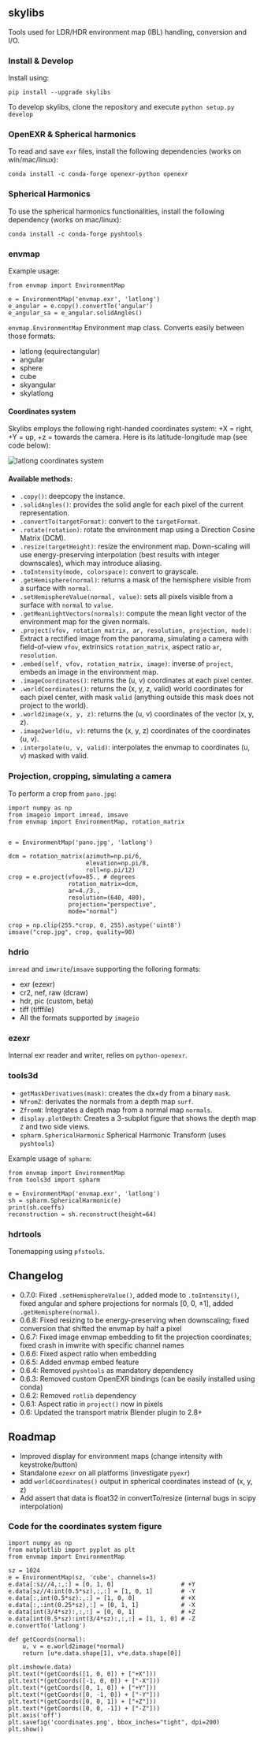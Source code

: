 ## skylibs

Tools used for LDR/HDR environment map (IBL) handling, conversion and I/O.


### Install & Develop

Install using:
```
pip install --upgrade skylibs
```

To develop skylibs, clone the repository and execute `python setup.py develop`


### OpenEXR & Spherical harmonics

To read and save `exr` files, install the following dependencies (works on win/mac/linux):

```
conda install -c conda-forge openexr-python openexr
```


### Spherical Harmonics

To use the spherical harmonics functionalities, install the following dependency (works on mac/linux):

```
conda install -c conda-forge pyshtools
```

### envmap

Example usage:
```
from envmap import EnvironmentMap

e = EnvironmentMap('envmap.exr', 'latlong')
e_angular = e.copy().convertTo('angular')
e_angular_sa = e_angular.solidAngles()
```

`envmap.EnvironmentMap` Environment map class. Converts easily between those formats:

- latlong (equirectangular)
- angular 
- sphere
- cube
- skyangular
- skylatlong

#### Coordinates system

Skylibs employs the following right-handed coordinates system: +X = right, +Y = up, +z = towards the camera. Here is its latitude-longitude map (see code below):

![latlong coordinates system](coordinates.png "LatLong Format Coordinates System")


#### Available methods:

- `.copy()`: deepcopy the instance.
- `.solidAngles()`: provides the solid angle for each pixel of the current representation.
- `.convertTo(targetFormat)`: convert to the `targetFormat`.
- `.rotate(rotation)`: rotate the environment map using a Direction Cosine Matrix (DCM).
- `.resize(targetHeight)`: resize the environment map. Down-scaling will use energy-preserving interpolation (best results with integer downscales), which may introduce aliasing.
- `.toIntensity(mode, colorspace)`: convert to grayscale.
- `.getHemisphere(normal)`: returns a mask of the hemisphere visible from a surface with `normal`.
- `.setHemisphereValue(normal, value)`: sets all pixels visible from a surface with `normal` to `value`.
- `.getMeanLightVectors(normals)`: compute the mean light vector of the environment map for the given normals.
- `.project(vfov, rotation_matrix, ar, resolution, projection, mode)`: Extract a rectified image from the panorama, simulating a camera with field-of-view `vfov`, extrinsics `rotation_matrix`, aspect ratio `ar`, `resolution`.
- `.embed(self, vfov, rotation_matrix, image)`: inverse of `project`, embeds an image in the environment map.
- `.imageCoordinates()`: returns the (u, v) coordinates at each pixel center.
- `.worldCoordinates()`: returns the (x, y, z, valid) world coordinates for each pixel center, with mask `valid` (anything outside this mask does not project to the world).
- `.world2image(x, y, z)`: returns the (u, v) coordinates of the vector (x, y, z).
- `.image2world(u, v)`: returns the (x, y, z) coordinates of the coordinates (u, v).
- `.interpolate(u, v, valid)`: interpolates the envmap to coordinates (u, v) masked with valid.


### Projection, cropping, simulating a camera

To perform a crop from `pano.jpg`:

```
import numpy as np
from imageio import imread, imsave
from envmap import EnvironmentMap, rotation_matrix


e = EnvironmentMap('pano.jpg', 'latlong')

dcm = rotation_matrix(azimuth=np.pi/6,
                      elevation=np.pi/8,
                      roll=np.pi/12)
crop = e.project(vfov=85., # degrees
                 rotation_matrix=dcm,
                 ar=4./3.,
                 resolution=(640, 480),
                 projection="perspective",
                 mode="normal")

crop = np.clip(255.*crop, 0, 255).astype('uint8')
imsave("crop.jpg", crop, quality=90)
```

### hdrio

`imread` and `imwrite`/`imsave` supporting the folloring formats:

- exr (ezexr)
- cr2, nef, raw (dcraw)
- hdr, pic (custom, beta)
- tiff (tifffile)
- All the formats supported by `imageio`

### ezexr

Internal exr reader and writer, relies on `python-openexr`.

### tools3d

- `getMaskDerivatives(mask)`: creates the dx+dy from a binary `mask`.
- `NfromZ`: derivates the normals from a depth map `surf`.
- `ZfromN`: Integrates a depth map from a normal map `normals`.
- `display.plotDepth`: Creates a 3-subplot figure that shows the depth map `Z` and two side views.
- `spharm.SphericalHarmonic` Spherical Harmonic Transform (uses `pyshtools`)


Example usage of `spharm`:
```
from envmap import EnvironmentMap
from tools3d import spharm

e = EnvironmentMap('envmap.exr', 'latlong')
sh = spharm.SphericalHarmonic(e)
print(sh.coeffs)
reconstruction = sh.reconstruct(height=64)
```

### hdrtools

Tonemapping using `pfstools`.


## Changelog

- 0.7.0: Fixed `.setHemisphereValue()`, added mode to `.toIntensity()`, fixed angular and sphere projections for normals [0, 0, ±1], added `.getHemisphere(normal)`.
- 0.6.8: Fixed resizing to be energy-preserving when downscaling; fixed conversion that shifted the envmap by half a pixel
- 0.6.7: Fixed image envmap embedding to fit the projection coordinates; fixed crash in imwrite with specific channel names
- 0.6.6: Fixed aspect ratio when embedding
- 0.6.5: Added envmap embed feature
- 0.6.4: Removed `pyshtools` as mandatory dependency
- 0.6.3: Removed custom OpenEXR bindings (can be easily installed using conda)
- 0.6.2: Removed `rotlib` dependency
- 0.6.1: Aspect ratio in `project()` now in pixels
- 0.6: Updated the transport matrix Blender plugin to 2.8+


## Roadmap

- Improved display for environment maps (change intensity with keystroke/button)
- Standalone `ezexr` on all platforms (investigate `pyexr`)
- add `worldCoordinates()` output in spherical coordinates instead of (x, y, z)
- Add assert that data is float32 in convertTo/resize (internal bugs in scipy interpolation)


### Code for the coordinates system figure

```
import numpy as np
from matplotlib import pyplot as plt
from envmap import EnvironmentMap

sz = 1024
e = EnvironmentMap(sz, 'cube', channels=3)
e.data[:sz//4,:,:] = [0, 1, 0]                   # +Y
e.data[sz//4:int(0.5*sz),:,:] = [1, 0, 1]        # -Y
e.data[:,int(0.5*sz):,:] = [1, 0, 0]             # +X
e.data[:,:int(0.25*sz),:] = [0, 1, 1]            # -X
e.data[int(3/4*sz):,:,:] = [0, 0, 1]             # +Z
e.data[int(0.5*sz):int(3/4*sz):,:,:] = [1, 1, 0] # -Z
e.convertTo('latlong')

def getCoords(normal):
    u, v = e.world2image(*normal)
    return [u*e.data.shape[1], v*e.data.shape[0]]

plt.imshow(e.data)
plt.text(*(getCoords([1, 0, 0]) + ["+X"]))
plt.text(*(getCoords([-1, 0, 0]) + ["-X"]))
plt.text(*(getCoords([0, 1, 0]) + ["+Y"]))
plt.text(*(getCoords([0, -1, 0]) + ["-Y"]))
plt.text(*(getCoords([0, 0, 1]) + ["+Z"]))
plt.text(*(getCoords([0, 0, -1]) + ["-Z"]))
plt.axis('off')
plt.savefig('coordinates.png', bbox_inches="tight", dpi=200)
plt.show()
```